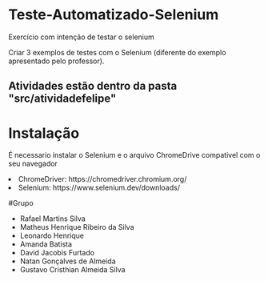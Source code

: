 # Teste-Automatizado-Selenium
  Exercício com intenção de testar o selenium

Criar 3 exemplos de testes com o Selenium (diferente do exemplo apresentado pelo professor).

## Atividades estão dentro da pasta "src/atividadefelipe"

# Instalação
É necessario instalar o Selenium e o arquivo ChromeDrive compativel com o seu navegador

<li>ChromeDriver: https://chromedriver.chromium.org/

<li>Selenium: https://www.selenium.dev/downloads/

#Grupo
<ul>
<li>Rafael Martins Silva<li>
Matheus Henrique Ribeiro da Silva
<li>Leonardo Henrique<li>
Amanda Batista
<li>David Jacobis Furtado
<li>Natan Gonçalves de Almeida<li>
Gustavo Cristhian Almeida Silva
<ul>
